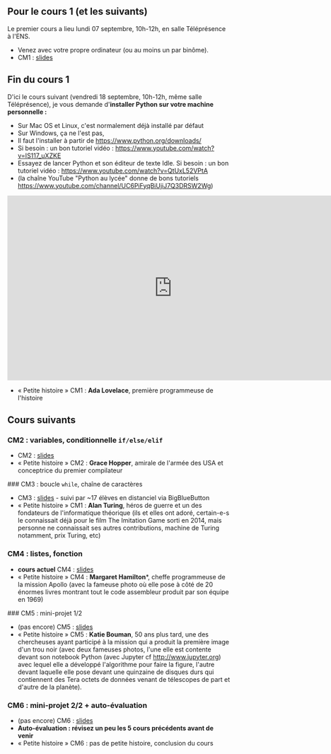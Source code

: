 ## Pour le cours 1 (et les suivants)

Le premier cours a lieu lundi 07 septembre, 10h-12h, en salle Téléprésence à l'ENS.

- Venez avec votre propre ordinateur (ou au moins un par binôme).
- CM1 : [slides](2020-DEM-Cours-1.pdf)

## Fin du cours 1

D'ici le cours suivant (vendredi 18 septembre, 10h-12h, même salle Téléprésence),
je vous demande d'**installer Python sur votre machine personnelle :**

- Sur Mac OS et Linux, c'est normalement déjà installé par défaut
- Sur Windows, ça ne l'est pas,
- Il faut l'installer à partir de https://www.python.org/downloads/
- Si besoin : un bon tutoriel vidéo : https://www.youtube.com/watch?v=IS117_uXZKE
- Essayez de lancer Python et son éditeur de texte Idle.
  Si besoin : un bon tutoriel vidéo : https://www.youtube.com/watch?v=QtUxL52VPtA
- (la chaîne YouTube "Python au lycée" donne de bons tutoriels https://www.youtube.com/channel/UC6PiFyqBiUjiJ7Q3DRSW2Wg)

<iframe width="743" height="418" src="https://www.youtube.com/embed/IS117_uXZKE" frameborder="0" allow="accelerometer; autoplay; encrypted-media; gyroscope; picture-in-picture" allowfullscreen></iframe>

- « Petite histoire » CM1 : **Ada Lovelace**, première programmeuse de l'histoire

## Cours suivants

### CM2 : variables, conditionnelle `if/else/elif`

- CM2 : [slides](2020-DEM-Cours-2.pdf)
- « Petite histoire » CM2 : **Grace Hopper**, amirale de l'armée des USA et conceptrice du premier compilateur

### CM3 : boucle `while`, chaîne de caractères

- CM3 : [slides](2020-DEM-Cours-3.pdf) - suivi par ~17 élèves en distanciel via BigBlueButton
- « Petite histoire » CM1 : **Alan Turing**, héros de guerre et un des fondateurs de l'informatique théorique (ils et elles ont adoré, certain-e-s le connaissait déjà pour le film The Imitation Game sorti en 2014, mais personne ne connaissait ses autres
contributions, machine de Turing notamment, prix Turing, etc)

### CM4 : listes, fonction

- **cours actuel** CM4 : [slides](2020-DEM-Cours-4.pdf)
- « Petite histoire » CM4 : **Margaret Hamilton***, cheffe programmeuse de la mission Apollo (avec la fameuse photo où elle pose à côté de 20 énormes livres montrant tout le code assembleur produit par son équipe en 1969)

### CM5 : mini-projet 1/2

- (pas encore) CM5 : [slides](2020-DEM-Cours-5.pdf)
- « Petite histoire » CM5 : **Katie Bouman**, 50 ans plus tard, une des chercheuses ayant participé à la mission qui a produit la première image d'un trou noir (avec deux fameuses photos, l'une elle est contente devant son notebook Python (avec Jupyter
cf http://www.jupyter.org) avec lequel elle a développé l'algorithme pour faire la figure, l'autre devant laquelle elle pose devant une quinzaine de disques durs qui contiennent des Tera octets de données venant de télescopes de
part et d'autre de la planète).

### CM6 : mini-projet 2/2 + auto-évaluation

- (pas encore) CM6 : [slides](2020-DEM-Cours-6.pdf)
- **Auto-évaluation : révisez un peu les 5 cours précédents avant de venir**
- « Petite histoire » CM6 : pas de petite histoire, conclusion du cours
